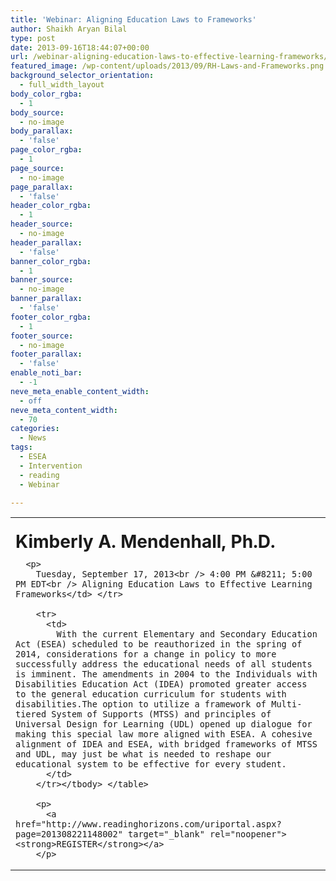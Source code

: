 ```yaml
---
title: 'Webinar: Aligning Education Laws to Frameworks'
author: Shaikh Aryan Bilal
type: post
date: 2013-09-16T18:44:07+00:00
url: /webinar-aligning-education-laws-to-effective-learning-frameworks/
featured_image: /wp-content/uploads/2013/09/RH-Laws-and-Frameworks.png
background_selector_orientation:
  - full_width_layout
body_color_rgba:
  - 1
body_source:
  - no-image
body_parallax:
  - 'false'
page_color_rgba:
  - 1
page_source:
  - no-image
page_parallax:
  - 'false'
header_color_rgba:
  - 1
header_source:
  - no-image
header_parallax:
  - 'false'
banner_color_rgba:
  - 1
banner_source:
  - no-image
banner_parallax:
  - 'false'
footer_color_rgba:
  - 1
footer_source:
  - no-image
footer_parallax:
  - 'false'
enable_noti_bar:
  - -1
neve_meta_enable_content_width:
  - off
neve_meta_content_width:
  - 70
categories:
  - News
tags:
  - ESEA
  - Intervention
  - reading
  - Webinar

---
```

<table border="0" width="100%" cellspacing="0" cellpadding="0">
  <tr>
    <td>
      <h3>
        <span style="font-size: 1.5em; line-height: 19px;">Kimberly A. Mendenhall, Ph.D.</span>
      </h3>
      
      <p>
        Tuesday, September 17, 2013<br /> 4:00 PM &#8211; 5:00 PM EDT<br /> Aligning Education Laws to Effective Learning Frameworks</td> </tr> 
        
        <tr>
          <td>
            With the current Elementary and Secondary Education Act (ESEA) scheduled to be reauthorized in the spring of 2014, considerations for a change in policy to more successfully address the educational needs of all students is imminent. The amendments in 2004 to the Individuals with Disabilities Education Act (IDEA) promoted greater access to the general education curriculum for students with disabilities.The option to utilize a framework of Multi-tiered System of Supports (MTSS) and principles of Universal Design for Learning (UDL) opened up dialogue for making this special law more aligned with ESEA. A cohesive alignment of IDEA and ESEA, with bridged frameworks of MTSS and UDL, may just be what is needed to reshape our educational system to be effective for every student.
          </td>
        </tr></tbody> </table> 
        
        <p>
          <a href="http://www.readinghorizons.com/uriportal.aspx?page=201308221148002" target="_blank" rel="noopener"><strong>REGISTER</strong></a>
        </p>